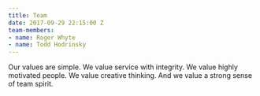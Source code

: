```yaml
---
title: Team
date: 2017-09-29 22:15:00 Z
team-members:
- name: Roger Whyte
- name: Todd Hodrinsky
---
```


Our values are simple. We value service with integrity. We value highly motivated people. We value creative thinking. And we value a strong sense of team spirit.